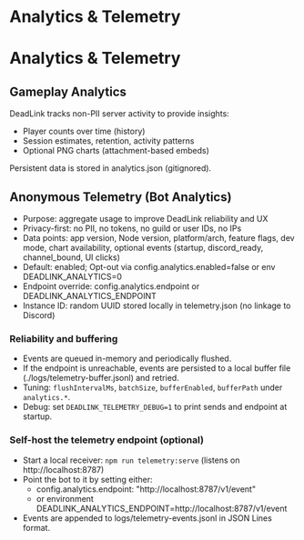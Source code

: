 # Analytics & Telemetry
# Analytics & Telemetry

## Gameplay Analytics
DeadLink tracks non-PII server activity to provide insights:
- Player counts over time (history)
- Session estimates, retention, activity patterns
- Optional PNG charts (attachment-based embeds)

Persistent data is stored in analytics.json (gitignored).

## Anonymous Telemetry (Bot Analytics)
- Purpose: aggregate usage to improve DeadLink reliability and UX
- Privacy-first: no PII, no tokens, no guild or user IDs, no IPs
- Data points: app version, Node version, platform/arch, feature flags, dev mode, chart availability, optional events (startup, discord_ready, channel_bound, UI clicks)
- Default: enabled; Opt-out via config.analytics.enabled=false or env DEADLINK_ANALYTICS=0
- Endpoint override: config.analytics.endpoint or DEADLINK_ANALYTICS_ENDPOINT
- Instance ID: random UUID stored locally in telemetry.json (no linkage to Discord)

### Reliability and buffering
- Events are queued in-memory and periodically flushed.
- If the endpoint is unreachable, events are persisted to a local buffer file (./logs/telemetry-buffer.jsonl) and retried.
- Tuning: `flushIntervalMs`, `batchSize`, `bufferEnabled`, `bufferPath` under `analytics.*`.
- Debug: set `DEADLINK_TELEMETRY_DEBUG=1` to print sends and endpoint at startup.

### Self-host the telemetry endpoint (optional)
- Start a local receiver: `npm run telemetry:serve` (listens on http://localhost:8787)
- Point the bot to it by setting either:
	- config.analytics.endpoint: "http://localhost:8787/v1/event"
	- or environment DEADLINK_ANALYTICS_ENDPOINT=http://localhost:8787/v1/event
- Events are appended to logs/telemetry-events.jsonl in JSON Lines format.

